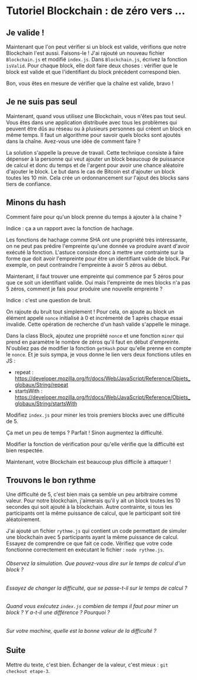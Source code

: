 # Tutoriel Blockchain : de zéro vers ...

## Je valide !

Maintenant que l'on peut vérifier si un block est valide, vérifions que notre Blockchain l'est aussi. Faisons-le ! J'ai rajouté un nouveau fichier `Blockchain.js` et modifié `index.js`. Dans `Blockchain.js`, écrivez la fonction `isValid`. Pour chaque block, elle doit faire deux choses : vérifier que le block est valide et que l'identifiant du block précédent correspond bien.

Bon, vous êtes en mesure de vérifier que la chaîne est valide, bravo !

## Je ne suis pas seul

Maintenant, quand vous utilisez une Blockchain, vous n'êtes pas tout seul. Vous êtes dans une application distribuée avec tous les problèmes qui peuvent être dûs au réseau ou à plusieurs personnes qui créent un block en même temps. Il faut un algorithme pour savoir quels blocks sont ajoutés dans la chaîne. Avez-vous une idée de comment faire ?

La solution s'appelle la preuve de travail. Cette technique consiste à faire dépenser à la personne qui veut ajouter un block beaucoup de puissance de calcul et donc du temps et de l'argent pour avoir une chance aléatoire d'ajouter le block. Le but dans le cas de Bitcoin est d'ajouter un block toutes les 10 min. Cela crée un ordonnancement sur l'ajout des blocks sans tiers de confiance.

## Minons du hash

Comment faire pour qu'un block prenne du temps à ajouter à la chaine ?

Indice : ça a un rapport avec la fonction de hachage.

Les fonctions de hachage comme SHA ont une propriété très intéressante, on ne peut pas prédire l'empreinte qu'une donnée va produire avant d'avoir exécuté la fonction. L'astuce consiste donc à mettre une contrainte sur la forme que doit avoir l'empreinte pour être un identifiant valide de block. Par exemple, on peut contraindre l'empreinte à avoir 5 zéros au début.

Maintenant, il faut trouver une empreinte qui commence par 5 zéros pour que ce soit un identifiant valide. Oui mais l'empreinte de mes blocks n'a pas 5 zéros, comment je fais pour produire une nouvelle empreinte ?

Indice : c'est une question de bruit.

On rajoute du bruit tout simplement ! Pour cela, on ajoute au block un élément appelé `nonce` initialisé à 0 et incrémenté de 1 après chaque essai invalide. Cette opération de recherche d'un hash valide s'appelle le minage.

Dans la class Block, ajoutez une propriété `nonce` et une fonction `miner` qui prend en paramètre le nombre de zéros qu'il faut en début d'empreinte. N'oubliez pas de modifier la fonction `getHash` pour qu'elle prenne en compte le `nonce`. Et je suis sympa, je vous donne le lien vers deux fonctions utiles en JS :

* repeat : https://developer.mozilla.org/fr/docs/Web/JavaScript/Reference/Objets_globaux/String/repeat
* startsWith : https://developer.mozilla.org/fr/docs/Web/JavaScript/Reference/Objets_globaux/String/startsWith

Modifiez `index.js` pour miner les trois premiers blocks avec une difficulté de 5.

Ça met un peu de temps ? Parfait ! Sinon augmentez la difficulté.

Modifier la fonction de vérification pour qu'elle vérifie que la difficulté est bien respectée.

Maintenant, votre Blockchain est beaucoup plus difficile à attaquer !

## Trouvons le bon rythme

Une difficulté de 5, c'est bien mais ça semble un peu arbitraire comme valeur. Pour notre blockchain, j'aimerais qu'il y ait un block toutes les 10 secondes qui soit ajouté à la blockchain. Autre contrainte, si tous les participants ont la même puissance de calcul, que le participant soit tiré aléatoirement.

J'ai ajouté un fichier `rythme.js` qui contient un code permettant de simuler une blockchain avec 5 participants ayant la même puissance de calcul. Essayez de comprendre ce que fait ce code. Vérifiez que votre code fonctionne correctement en exécutant le fichier : `node rythme.js`.

###### Observez la simulation. Que pouvez-vous dire sur le temps de calcul d'un block ?

###### Essayez de changer la difficulté, que se passe-t-il sur le temps de calcul ?

###### Quand vous exécutez `index.js` combien de temps il faut pour miner un block ? Y a-t-il une différence ? Pourquoi ?

###### Sur votre machine, quelle est la bonne valeur de la difficulté ?

## Suite

Mettre du texte, c'est bien. Échanger de la valeur, c'est mieux : `git checkout etape-3`.

